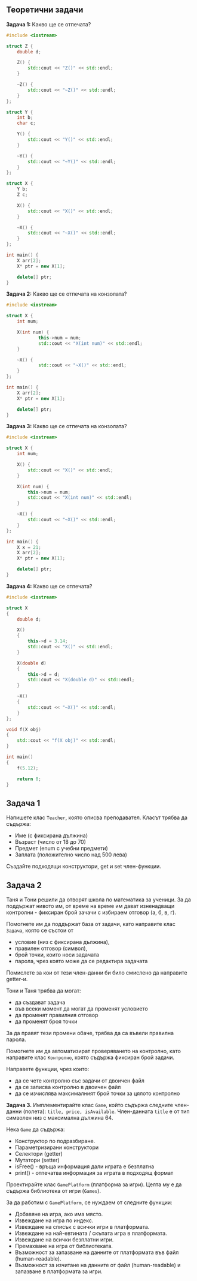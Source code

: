 ## Теоретични задачи

**Задача 1:** Какво ще се отпечата?

```c++
#include <iostream>

struct Z {
	double d;

	Z() {
		std::cout << "Z()" << std::endl;
	}

	~Z() {
		std::cout << "~Z()" << std::endl;
	}
};

struct Y {
	int b;
	char c;

	Y() {
		std::cout << "Y()" << std::endl;
	}

	~Y() {
		std::cout << "~Y()" << std::endl;
	}
};

struct X {
	Y b;
	Z c;

	X() {
		std::cout << "X()" << std::endl;
	}

	~X() {
		std::cout << "~X()" << std::endl;
	}
};

int main() {
	X arr[2];
	X* ptr = new X[1];

	delete[] ptr;
}
```

**Задача 2:** Какво ще се отпечата на конзолата?

```c++
#include <iostream>

struct X {
	int num;

	X(int num) {
    		this->num = num;
    		std::cout << "X(int num)" << std::endl;
	}

	~X() {
    		std::cout << "~X()" << std::endl;
	}
};

int main() {
	X arr[2];
	X* ptr = new X[1];

	delete[] ptr;
}
```

**Задача 3:** Какво ще се отпечата на конзолата?

```c++
#include <iostream>

struct X {
	int num;

	X() {
		std::cout << "X()" << std::endl;
	}

	X(int num) {
		this->num = num;
		std::cout << "X(int num)" << std::endl;
	}

	~X() {
		std::cout << "~X()" << std::endl;
	}
};

int main() {
	X x = 21;
	X arr[2];
	X* ptr = new X[1];

	delete[] ptr;
}
```

**Задача 4:** Какво ще се отпечата?

```c++
#include <iostream>

struct X
{
	double d;

	X()
	{
		this->d = 3.14;
		std::cout << "X()" << std::endl;
	}

	X(double d)
	{
		this->d = d;
		std::cout << "X(double d)" << std::endl;
	}

	~X()
	{
		std::cout << "~X()" << std::endl;
	}
};

void f(X obj)
{
	std::cout << "f(X obj)" << std::endl;
}

int main()
{
	f(5.12);

	return 0;
}
```

## Задача 1 
Напишете клас `Teacher`, която описва преподавател. Класът трябва да съдържа:

* Име (с фиксирана дължина)
* Възраст (число от 18 до 70)
* Предмет (enum с учебни предмети)
* Заплата (положително число над 500 лева)

Създайте подходящи конструктори, get и set член-функции.

## Задача 2 
Таня и Тони решили да отворят школа по математика за ученици. За да поддържат нивото им, от време на време им дават изненадващи контролни - фиксиран брой зачачи с избираем отговор (а, б, в, г). 

Помогнете им да поддържат база от задачи, като направите клас `Задача`, която се състои от 
- условие (низ с фиксирана дължина), 
- правилен отговор (символ),
- брой точки, които носи задачата
- парола, чрез която може да се редактира задачата

Помислете за кои от тези член-данни би било смислено да направите getter-и.

Тони и Таня трябва да могат:
- да създават задача
- във всеки момент да могат да променят условието
- да променят правилния отговор 
- да променят броя точки

За да правят тези промени обаче, трябва да са въвели правилна парола.

Помогнете им да автоматизират проверяването на контролно, като направите клас `Контролно`, която съдържа фиксиран брой задачи. 

Направете функции, чрез които:
- да се чете контролно със задачи от двоичен файл
- да се записва контролно в двоичен файл
- да се изчислява максималният брой точки за цялото контролно

**Задача 3.** Имплементирайте клас `Game`, който съдържа следните член-данни (полета): `title, price, isAvailable`. Член-данната `title` е от тип символен низ с максимална дължина 64.

Нека `Game` да съдържа:

* Конструктор по подразбиране.
* Параметризирани конструктори
* Селектори (getter)
* Мутатори (setter)
* isFree() - връща информация дали играта е безплатна
* print() - отпечатва информация за играта в подходящ формат

Проектирайте клас `GamePlatform` (платформа за игри).
Целта му е да съдържа библиотека от игри (`Games`).

За да работим с `GamePlatform`, се нуждаем от следните функции:

* Добавяне на игра, ако има място.
* Извеждане на игра по индекс.
* Извеждане на списък с всички игри в платформата.
* Извеждане на най-евтината / скъпата игра в платформата.
* Извеждане на всички безплатни игри.
* Премахване на игра от библиотеката.
* Възможност за запазване на данните от платформата във файл (human-readable).
* Възможност за изчитане на данните от файл (human-readable) и запазване в платформата за игри.
